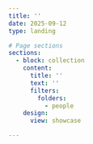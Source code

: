 ```yaml
---
title: ''
date: 2025-09-12
type: landing

# Page sections
sections:
  - block: collection
    content:
      title: ''
      text: ''
      filters:
        folders:
          - people
    design:
      view: showcase

---
```

